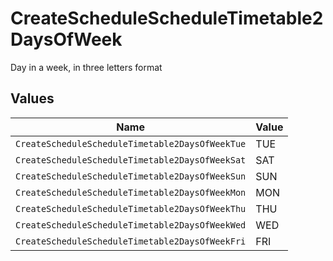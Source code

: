 # CreateScheduleScheduleTimetable2DaysOfWeek

Day in a week, in three letters format


## Values

| Name                                            | Value                                           |
| ----------------------------------------------- | ----------------------------------------------- |
| `CreateScheduleScheduleTimetable2DaysOfWeekTue` | TUE                                             |
| `CreateScheduleScheduleTimetable2DaysOfWeekSat` | SAT                                             |
| `CreateScheduleScheduleTimetable2DaysOfWeekSun` | SUN                                             |
| `CreateScheduleScheduleTimetable2DaysOfWeekMon` | MON                                             |
| `CreateScheduleScheduleTimetable2DaysOfWeekThu` | THU                                             |
| `CreateScheduleScheduleTimetable2DaysOfWeekWed` | WED                                             |
| `CreateScheduleScheduleTimetable2DaysOfWeekFri` | FRI                                             |